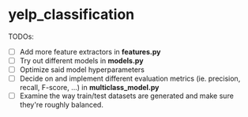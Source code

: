 # yelp_classification

TODOs:
- [ ] Add more feature extractors in **features.py**
- [ ] Try out different models in **models.py**
- [ ] Optimize said model hyperparameters
- [ ] Decide on and implement different evaluation metrics (ie. precision, recall, F-score, ...) in **multiclass_model.py**
- [ ] Examine the way train/test datasets are generated and make sure they're roughly balanced.
